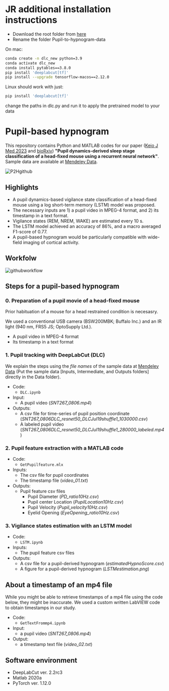 # JR additional installation instructions
* Download the root folder from [here](https://data.mendeley.com/datasets/rr4gc6mybg/1)
* Rename the folder Pupil-to-hypnogram-data

On mac:
```bash
conda create -n dlc_new python=3.9
conda activate dlc_new
conda install pytables==3.8.0
pip install 'deeplabcut[tf]'
pip install --upgrade tensorflow-macos==2.12.0
```

Linux should work with just:
```bash
pip install 'deeplabcut[tf]'
```

change the paths in dlc.py and run it to apply the pretrained model to your data



# Pupil-based hypnogram
This repository contains Python and MATLAB codes for our paper ([Keio J Med 2023](https://doi.org/10.2302/kjm.2022-0020-OA) and [bioRxiv](https://biorxiv.org/cgi/content/short/2022.08.06.503067v1)) __"Pupil dynamics-derived sleep stage classification of a head-fixed mouse using a recurrent neural network"__. Sample data are available at [Mendeley Data](https://doi.org/10.17632/rr4gc6mybg.1).

![P2Hgithub](https://user-images.githubusercontent.com/78021878/183251903-d4405d1e-f726-40ab-9bb6-3092c67f6ce2.gif)

## Highlights
-	A pupil dynamics-based vigilance state classification of a head-fixed mouse using a log short-term memory (LSTM) model was proposed.
-   The necessary inputs are 1) a pupil video in MPEG-4 format, and 2) its timestamp in a text format.
-   Vigilance states (REM, NREM, WAKE) are estimated every 10 s.
-   The LSTM model achieved an accuracy of 86%, and a macro averaged F1-score of 0.77.
-	A pupil-based hypnogram would be particularly compatible with wide-field imaging of cortical activity.

## Workfolw
![githubworkflow](https://user-images.githubusercontent.com/78021878/184583324-f9242d74-7874-438d-90a4-c920c0a70a6f.png)

## Steps for a pupil-based hypnogram
### 0. Preparation of a pupil movie of a head-fixed mouse
Prior habituation of a mouse for a head restrained condition is necesasry.

We used a conventional USB camera (BSW200MBK; Buffalo Inc.) and an IR light (940 nm, FRS5 JS; OptoSupply Ltd.).
- A pupil video in MPEG-4 format
- Its timestamp in a text format

### 1. Pupil tracking with DeepLabCut (DLC)
We explain the steps using the *file names* of the sample data at [Mendeley Data](https://doi.org/10.17632/rr4gc6mybg.1) (Put the sample data [Inputs, Intermediate, and Outputs folders] directly in the Data folder).
- Code:
    - `DLC.ipynb`
- Input: 
    - A pupil video (*SNT267_0806.mp4*)
- Outputs: 
    - A csv file for time-series of pupil position coordinate (*SNT267_0806DLC_resnet50_DLCJul19shuffle1_1030000.csv*)
    - A labeled pupil video (*SNT267_0806DLC_resnet50_DLCJul19shuffle1_280000_labeled.mp4*)
    
### 2. Pupil feature extraction with a MATLAB code
- Code:
    - `GetPupilfeature.mlx`
- Inputs:
    - The csv file for pupil coordinates
    - The timestamp file (*video_01.txt*)
- Outputs:
    - Pupil feature csv files
        - Pupil Diameter (*PD_ratio10Hz.csv*)
        - Pupil center Location (*PupilLocation10Hz.csv*)
        - Pupil Velocity (*Pupil_velocity10Hz.csv*)
        - Eyelid Opening (*EyeOpening_ratio10Hz.csv*)

### 3. Vigilance states estimation with an LSTM model
- Code:
    - `LSTM.ipynb`
- Inputs:
    - The pupil feature csv files
- Outputs:
    - A csv file for a pupil-derived hypnogram (*estimatedHypnoScore.csv*)
    - A figure for a pupil-derived hypnogram (*LSTMestimation.png*)

## About a timestamp of an mp4 file
While you might be able to retrieve timestamps of a mp4 file using the code below, they might be inaccurate. We used a custom written LabVIEW code to obtain timestamps in our study.
- Code:
    - `GetTextFrommp4.ipynb`
- Input: 
    - a pupil video (*SNT267_0806.mp4*)
- Output:
    - a timestamp text file (*video_02.txt*)

## Software environment
- DeepLabCut ver. 2.2rc3
- Matlab 2020a
- PyTorch ver. 1.12.0
